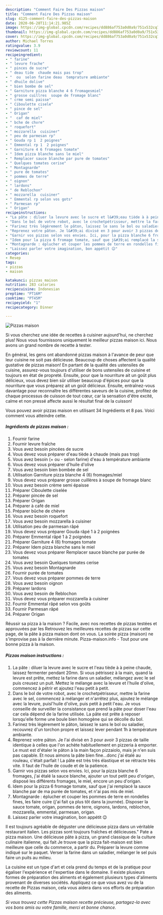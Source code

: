 ```yaml
---
description: "Comment Faire Des Pizzas maison"
title: "Comment Faire Des Pizzas maison"
slug: 4125-comment-faire-des-pizzas-maison
date: 2020-06-28T11:14:21.985Z
image: https://img-global.cpcdn.com/recipes/dd886af753a0d0a9/751x532cq70/pizzas-maison-photo-principale-de-la-recette.jpg
thumbnail: https://img-global.cpcdn.com/recipes/dd886af753a0d0a9/751x532cq70/pizzas-maison-photo-principale-de-la-recette.jpg
cover: https://img-global.cpcdn.com/recipes/dd886af753a0d0a9/751x532cq70/pizzas-maison-photo-principale-de-la-recette.jpg
author: Michael Torres
ratingvalue: 3.9
reviewcount: 11
recipeingredient:
- " farine"
- " levure frache"
- " pinces de sucre"
- " deau tide  chaude mais pas trop"
- "  ou  selon farine deau  temprature ambiante"
- " dhuile dolive"
- " bien bombe de sel"
- " Garniture pizza blanche 4 6 fromagesmiel"
- " grosse cuillres  soupe de fromage blanc"
- " crme semi paisse"
- " Ciboulette cisele"
- " pince de sel"
- " Origan"
- "  caf de miel"
- " bche de chvre"
- " roquefort"
- " mozzarella  cuisiner"
- " peu de parmesan rp"
- " Gouda rp 1  2 poignes"
- " Emmental rp 1  2 poignes"
- " Garniture 4 6 fromages tomate"
- " Idem pizza blanche sans le miel"
- " Remplacer sauce blanche par pure de tomates"
- " Quelques tomates cerise"
- " Montagnarde"
- " pure de tomates"
- " pommes de terre"
- " oignon"
- " lardons"
- " de Reblochon"
- " mozzarella  cuisiner"
- " Emmental rp selon vos gots"
- " Parmesan rp"
- " Origan"
recipeinstructions:
- "La pâte : diluer la levure avec le sucre et l&#39;eau tiède à à peine chaude, laissez fermenter pendant 20mn. Si vous pétrissez à la main, quand la levure est prête, mettez la farine dans un saladier, mélangez avec le sel puis creusez un puit. Mettez le mélange avec la levure et l&#39;huile d&#39;olive, commencez à pétrir et ajoutez l&#39;eau petit à petit."
- "Dans le bol de votre robot, avec le crochetpétrisseur, mettre la farine avec le sel, commencez à mélanger et n&#39;arrêtez plus, ajoutez le mélange avec la levure, puisl&#39;huile d&#39;olive, puis petit à petit l&#39;eau. Je vous conseille de surveiller la consistance que prend la pâte pour doser l&#39;eau car cela dépend de la farine utilisée. La pâte est prête à reposer lorsqu&#39;elle forme une boule bien homogène qui se décolle du bol."
- "Farinez très légèrement le pâton, laissez le sans le bol ou saladier, recouvrez d&#39;un torchon propre et laissez lever pendant 1h à température ambiante."
- "Reprenez votre pâton. Je l&#39;ai divisé en 3 pour avoir 3 pizzas de taille identique à celles que l&#39;on achète habituellement en pizzeria à emporter. Le must est d&#39;étaler le pâton à la main façon pizzaiolo, mais je n&#39;en suis pas capable. Et nous aimons la pâte bien fine...donc j&#39;ai étalé au rouleau, c&#39;était parfait ! La pâte est très très élastique et se rétracte très vite. Il faut de l&#39;huile de coude et de la patience."
- "Garnir vos pizzas selon vos envies. Ici, pour la pizza blanche 6 fromages, j&#39;ai étalé la sauce blanche, ajouter un tout petit peu d&#39;origan, disposé les différents fromages, le miel, encore un peu d&#39;origan."
- "Idem pour la pizza 6 fromage tomate, sauf que j&#39;ai remplacé la sauce blanche par de ma purée de tomates, et n&#39;ai pas mis de miel."
- "Montagnarde : éplucher et couper les pommes de terre en rondelles fines, les faire cuire (j&#39;ai fait ça plus tôt dans la journée). Disposer la sauce tomate, origan, pommes de terre, oignons, lardons, reblochon, mozzarella, emmental, parmesan, origan."
- "Laissez parler votre imagination, bon appétit 😉"
categories:
- Resep
tags:
- pizzas
- maison

katakunci: pizzas maison 
nutrition: 283 calories
recipecuisine: Indonesian
preptime: "PT16M"
cooktime: "PT45M"
recipeyield: "1"
recipecategory: Dinner

---
```



![Pizzas maison](https://img-global.cpcdn.com/recipes/dd886af753a0d0a9/751x532cq70/pizzas-maison-photo-principale-de-la-recette.jpg)

Si vous cherchez une idée de recettes à cuisiner aujourd'hui, ne cherchez plus! Nous vous fournissons uniquement le meilleur pizzas maison ici. Nous avons un grand nombre de recette à tester.

En général, les gens ont abandonné pizzas maison à l'avance de peur que leur cuisine ne soit pas délicieuse. Beaucoup de choses affectent la qualité gustative de pizzas maison! En partant de la qualité des ustensiles de cuisine, assurez-vous toujours d'utiliser de bons ustensiles de cuisine et toujours en état de propreté. Ensuite, pour que la nourriture ait un goût plus délicieux, vous devez bien sûr utiliser beaucoup d'épices pour que la nourriture que vous préparez ait un goût délicieux. Ensuite, entraînez-vous davantage pour reconnaître les différentes saveurs de la cuisine, profitez de chaque processus de cuisson de tout cœur, car la sensation d'être excité, calme et non pressé affecte aussi le résultat final de la cuisson!

<!--inarticleads1-->

Vous pouvez avoir pizzas maison en utilisant 34 Ingrédients et 8 pas. Voici comment vous atteindre cette.

##### Ingrédients de pizzas maison :

1. Fournir  farine
1. Fournir  levure fraîche
1. Vous avez besoin  pincées de sucre
1. Vous devez vous préparer  d&#39;eau tiède à chaude (mais pas trop)
1. Vous avez besoin  (+ ou - selon farine) d&#39;eau à température ambiante
1. Vous devez vous préparer  d&#39;huile d&#39;olive
1. Vous avez besoin  bien bombée de sel
1. Utilisation  Garniture pizza blanche 4 (6) fromages/miel
1. Vous devez vous préparer  grosse cuillères à soupe de fromage blanc
1. Vous avez besoin  crème semi épaisse
1. Préparer  Ciboulette ciselée
1. Préparer  pincée de sel
1. Préparer  Origan
1. Préparer  à café de miel
1. Préparer  bûche de chèvre
1. Vous avez besoin  roquefort
1. Vous avez besoin  mozzarella à cuisiner
1. Utilisation  peu de parmesan râpé
1. Vous devez vous préparer  Gouda râpé 1 à 2 poignées
1. Préparer  Emmental râpé 1 à 2 poignées
1. Préparer  Garniture 4 (6) fromages tomate
1. Préparer  Idem pizza blanche sans le miel
1. Vous devez vous préparer  Remplacer sauce blanche par purée de tomates
1. Vous avez besoin  Quelques tomates cerise
1. Vous avez besoin  Montagnarde
1. Fournir  purée de tomates
1. Vous devez vous préparer  pommes de terre
1. Vous avez besoin  oignon
1. Préparer  lardons
1. Vous avez besoin  de Reblochon
1. Vous devez vous préparer  mozzarella à cuisiner
1. Fournir  Emmental râpé selon vos goûts
1. Fournir  Parmesan râpé
1. Préparer  Origan


Réussir sa pizza à la maison ? Facile, avec nos recettes de pizzas testées et approuvées par les Retrouvez les meilleures recettes de pizzas sur cette page, de la pâte à pizza maison dont on vous. La soirée pizza (maison) ne s&#39;improvise pas à la dernière minute. Pizza-maison.info - Tout pour une bonne pizza à la maison. 

<!--inarticleads2-->

##### Pizzas maison instructions :

1. La pâte : diluer la levure avec le sucre et l&#39;eau tiède à à peine chaude, laissez fermenter pendant 20mn. Si vous pétrissez à la main, quand la levure est prête, mettez la farine dans un saladier, mélangez avec le sel puis creusez un puit. Mettez le mélange avec la levure et l&#39;huile d&#39;olive, commencez à pétrir et ajoutez l&#39;eau petit à petit.
1. Dans le bol de votre robot, avec le crochetpétrisseur, mettre la farine avec le sel, commencez à mélanger et n&#39;arrêtez plus, ajoutez le mélange avec la levure, puisl&#39;huile d&#39;olive, puis petit à petit l&#39;eau. Je vous conseille de surveiller la consistance que prend la pâte pour doser l&#39;eau car cela dépend de la farine utilisée. La pâte est prête à reposer lorsqu&#39;elle forme une boule bien homogène qui se décolle du bol.
1. Farinez très légèrement le pâton, laissez le sans le bol ou saladier, recouvrez d&#39;un torchon propre et laissez lever pendant 1h à température ambiante.
1. Reprenez votre pâton. Je l&#39;ai divisé en 3 pour avoir 3 pizzas de taille identique à celles que l&#39;on achète habituellement en pizzeria à emporter. Le must est d&#39;étaler le pâton à la main façon pizzaiolo, mais je n&#39;en suis pas capable. Et nous aimons la pâte bien fine...donc j&#39;ai étalé au rouleau, c&#39;était parfait ! La pâte est très très élastique et se rétracte très vite. Il faut de l&#39;huile de coude et de la patience.
1. Garnir vos pizzas selon vos envies. Ici, pour la pizza blanche 6 fromages, j&#39;ai étalé la sauce blanche, ajouter un tout petit peu d&#39;origan, disposé les différents fromages, le miel, encore un peu d&#39;origan.
1. Idem pour la pizza 6 fromage tomate, sauf que j&#39;ai remplacé la sauce blanche par de ma purée de tomates, et n&#39;ai pas mis de miel.
1. Montagnarde : éplucher et couper les pommes de terre en rondelles fines, les faire cuire (j&#39;ai fait ça plus tôt dans la journée). Disposer la sauce tomate, origan, pommes de terre, oignons, lardons, reblochon, mozzarella, emmental, parmesan, origan.
1. Laissez parler votre imagination, bon appétit 😉


Il est toujours agréable de déguster une délicieuse pizza dans un véritable restaurant italien. Les pizzas sont toujours fraîches et délicieuses.&#34; Pate a pizza maison. Une délicieuse pâte à pizza, un grand classique de la culture culinaire italienne, qui fait Je trouve que la pizza fait-maison est bien meilleure que celle du commerce, a partir du. Préparer la levure comme indiqué sur le paquet. Verser la farine dans un saladier, mélanger le sel puis faire un puits au milieu. 

<!--inarticleads1-->

<p>
La cuisine est un type d'art et cela prend du temps et de la pratique pour égaliser l'expérience et l'expertise dans le domaine. Il existe plusieurs formes de préparation des aliments et également plusieurs types d'aliments provenant de diverses sociétés. Appliquez ce que vous avez vu de la recette de Pizzas maison, cela vous aidera dans vos efforts de préparation des aliments.
</p>

<p>
<i>Si vous trouvez cette Pizzas maison recette précieuse, partagez-la avec vos bons amis ou votre famille, merci et bonne chance.</i>
</p>
